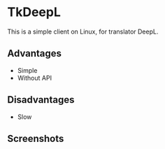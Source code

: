 # TkDeepL
This is a simple client on Linux, for translator DeepL.
## Advantages
- Simple
- Without API
## Disadvantages
- Slow
## Screenshots
